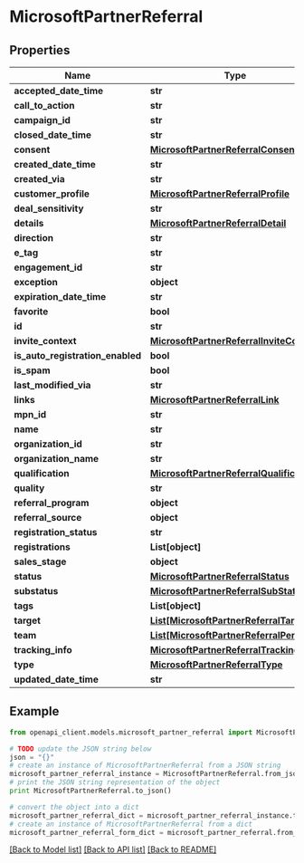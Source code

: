 # MicrosoftPartnerReferral


## Properties
Name | Type | Description | Notes
------------ | ------------- | ------------- | -------------
**accepted_date_time** | **str** |  | [optional] 
**call_to_action** | **str** |  | [optional] 
**campaign_id** | **str** |  | [optional] 
**closed_date_time** | **str** |  | [optional] 
**consent** | [**MicrosoftPartnerReferralConsent**](MicrosoftPartnerReferralConsent.md) |  | [optional] 
**created_date_time** | **str** |  | [optional] 
**created_via** | **str** |  | [optional] 
**customer_profile** | [**MicrosoftPartnerReferralProfile**](MicrosoftPartnerReferralProfile.md) |  | [optional] 
**deal_sensitivity** | **str** |  | [optional] 
**details** | [**MicrosoftPartnerReferralDetail**](MicrosoftPartnerReferralDetail.md) |  | [optional] 
**direction** | **str** |  | [optional] 
**e_tag** | **str** |  | [optional] 
**engagement_id** | **str** |  | [optional] 
**exception** | **object** |  | [optional] 
**expiration_date_time** | **str** |  | [optional] 
**favorite** | **bool** |  | [optional] 
**id** | **str** |  | [optional] 
**invite_context** | [**MicrosoftPartnerReferralInviteContext**](MicrosoftPartnerReferralInviteContext.md) |  | [optional] 
**is_auto_registration_enabled** | **bool** |  | [optional] 
**is_spam** | **bool** |  | [optional] 
**last_modified_via** | **str** |  | [optional] 
**links** | [**MicrosoftPartnerReferralLink**](MicrosoftPartnerReferralLink.md) |  | [optional] 
**mpn_id** | **str** |  | [optional] 
**name** | **str** |  | [optional] 
**organization_id** | **str** |  | [optional] 
**organization_name** | **str** |  | [optional] 
**qualification** | [**MicrosoftPartnerReferralQualification**](MicrosoftPartnerReferralQualification.md) |  | [optional] 
**quality** | **str** |  | [optional] 
**referral_program** | **object** |  | [optional] 
**referral_source** | **object** |  | [optional] 
**registration_status** | **str** |  | [optional] 
**registrations** | **List[object]** |  | [optional] 
**sales_stage** | **object** |  | [optional] 
**status** | [**MicrosoftPartnerReferralStatus**](MicrosoftPartnerReferralStatus.md) |  | [optional] 
**substatus** | [**MicrosoftPartnerReferralSubStatus**](MicrosoftPartnerReferralSubStatus.md) |  | [optional] 
**tags** | **List[object]** |  | [optional] 
**target** | [**List[MicrosoftPartnerReferralTarget]**](MicrosoftPartnerReferralTarget.md) |  | [optional] 
**team** | [**List[MicrosoftPartnerReferralPerson]**](MicrosoftPartnerReferralPerson.md) |  | [optional] 
**tracking_info** | [**MicrosoftPartnerReferralTrackingInfo**](MicrosoftPartnerReferralTrackingInfo.md) |  | [optional] 
**type** | [**MicrosoftPartnerReferralType**](MicrosoftPartnerReferralType.md) |  | [optional] 
**updated_date_time** | **str** |  | [optional] 

## Example

```python
from openapi_client.models.microsoft_partner_referral import MicrosoftPartnerReferral

# TODO update the JSON string below
json = "{}"
# create an instance of MicrosoftPartnerReferral from a JSON string
microsoft_partner_referral_instance = MicrosoftPartnerReferral.from_json(json)
# print the JSON string representation of the object
print MicrosoftPartnerReferral.to_json()

# convert the object into a dict
microsoft_partner_referral_dict = microsoft_partner_referral_instance.to_dict()
# create an instance of MicrosoftPartnerReferral from a dict
microsoft_partner_referral_form_dict = microsoft_partner_referral.from_dict(microsoft_partner_referral_dict)
```
[[Back to Model list]](../README.md#documentation-for-models) [[Back to API list]](../README.md#documentation-for-api-endpoints) [[Back to README]](../README.md)



